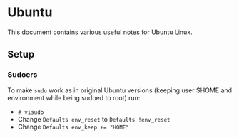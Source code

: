 Ubuntu
======
This document contains various useful notes for Ubuntu Linux.


Setup
-----

### Sudoers ###
To make ``sudo`` work as in original Ubuntu versions (keeping user $HOME and
environment while being sudoed to root) run:

- `# visudo`
- Change `Defaults env_reset` to `Defaults !env_reset`
- Change `Defaults env_keep += "HOME"`
